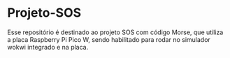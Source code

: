 # Projeto-SOS
Esse repositório é destinado ao projeto SOS com código Morse, que utiliza a placa Raspberry Pi Pico W, sendo habilitado para rodar no simulador wokwi integrado e na placa.

